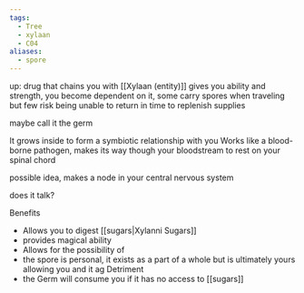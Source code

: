 ```yaml
---
tags:
  - Tree
  - xylaan
  - C04
aliases:
  - spore
---
```

up: drug  that chains you with [[Xylaan (entity)]]
gives you ability and strength, you become dependent on it, some carry spores when traveling but few risk being unable to return in time to replenish supplies 


maybe call it the germ

It grows inside to form a symbiotic relationship with you
Works like a blood-borne pathogen, makes its way though your bloodstream to rest on your spinal chord 

possible idea, makes a node in your central nervous system

does it talk?


Benefits 
- Allows you to digest [[sugars|Xylanni Sugars]]
- provides magical ability 
- Allows for the possibility of 
- the spore is personal, it exists as a part of a whole but is ultimately yours allowing you and it ag
Detriment
- the Germ will consume you if it has no access to [[sugars]]